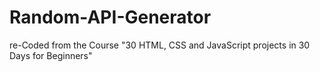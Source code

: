 # Random-API-Generator
re-Coded from the Course "30 HTML, CSS and JavaScript projects in 30 Days for Beginners"
